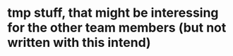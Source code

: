 # tmp stuff, that might be interessing for the other team members (but not written with this intend)
